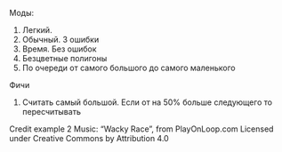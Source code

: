 Моды:

1) Легкий.
2) Обычный. 3 ошибки
3) Время. Без ошибок
4) Безцветные полигоны
5) По очереди от самого большого до самого маленького

Фичи

1) Считать самый большой. Если от на 50% больше следующего то пересчитывать


Credit example 2
Music: “Wacky Race”, from PlayOnLoop.com
Licensed under Creative Commons by Attribution 4.0
